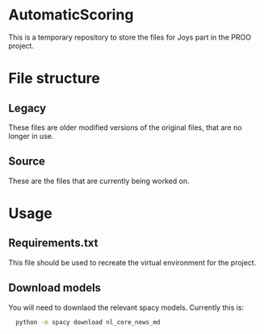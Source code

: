 
# AutomaticScoring

This is a temporary repository to store the files for Joys part in the PROO project.

# File structure

## Legacy
These files are older modified versions of the original files, that are no longer in use.

## Source
These are the files that are currently being worked on.

# Usage

## Requirements.txt
This file should be used to recreate the virtual environment for the project.

## Download models
You will need to downlaod the relevant spacy models. Currently this is:

```bash 
  python -m spacy download nl_core_news_md
```

